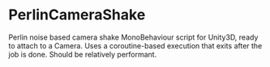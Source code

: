 # PerlinCameraShake
Perlin noise based camera shake MonoBehaviour script for Unity3D, ready to attach to a Camera. Uses a coroutine-based execution that exits after the job is done. Should be relatively performant.
